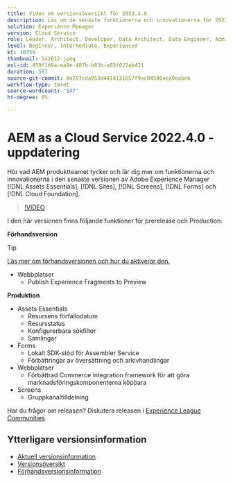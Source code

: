 ```yaml
---
title: Video om versionsöversikt för 2022.4.0
description: Läs om de senaste funktionerna och innovationerna för 2022-4-0-utgåvan för Adobe Experience Manager [!DNL Assets Essentials], [!DNL Sites], [!DNL Screens], [!DNL Forms] och [!DNL Cloud Foundation].
solution: Experience Manager
version: Cloud Service
role: Leader, Architect, Developer, Data Architect, Data Engineer, Admin, User
level: Beginner, Intermediate, Experienced
kt: 10359
thumbnail: 342612.jpeg
exl-id: 459f1d9a-ea9e-487b-b83b-a85f022ab421
duration: 597
source-git-commit: 9a297cda953d4414131657f9ac84580aea0eabeb
workflow-type: tm+mt
source-wordcount: '147'
ht-degree: 0%

---
```


# AEM as a Cloud Service 2022.4.0 - uppdatering

Hör vad AEM produktteamet tycker och lär dig mer om funktionerna och innovationerna i den senaste versionen av Adobe Experience Manager [!DNL Assets Essentials], [!DNL Sites], [!DNL Screens], [!DNL Forms] och [!DNL Cloud Foundation].

>[!VIDEO](https://video.tv.adobe.com/v/342612/?quality=12&learn=on)

I den här versionen finns följande funktioner för prerelease och Production:

**Förhandsversion**

>[!TIP]
>
>[Läs mer om förhandsversionen och hur du aktiverar den.](https://experienceleague.adobe.com/docs/experience-manager-cloud-service/content/release-notes/prerelease.html)

* Webbplatser
   * Publish Experience Fragments to Preview

**Produktion**

* Assets Essentials
   * Resursens förfallodatum
   * Resursstatus
   * Konfigurerbara sökfilter
   * Samlingar
* Forms
   * Lokalt SDK-stöd för Assembler Service
   * Förbättringar av översättning och arkivhandlingar
* Webbplatser
   * Förbättrad Commerce integration framework för att göra marknadsföringskomponenterna köpbara
* Screens
   * Gruppkanaltilldelning

Har du frågor om releasen?  Diskutera releasen i [Experience League Communities](https://adobe.ly/3LO0gOo).

## Ytterligare versionsinformation

* [Aktuell versionsinformation](https://experienceleague.adobe.com/docs/experience-manager-cloud-service/content/release-notes/home.html)
* [Versionsöversikt](https://experienceleague.adobe.com/docs/experience-manager-release-information/aem-release-updates/update-releases-roadmap.html)
* [Förhandsversionsinformation](https://experienceleague.adobe.com/docs/experience-manager-cloud-service/content/release-notes/prerelease.html)
